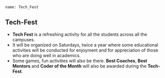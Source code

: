 ```ngMeta
name: Tech_Fest
```
## Tech-Fest 

- **Tech Fest** is a refreshing activity for all the students across all the campuses. 
- It will be organized on Saturdays, twice a year where some educational activities will be conducted for enjoyment and for appreciation of those who are doing well in academics. 
- Some games, fun activities will also be there. **Best Coaches**, **Best Mentors** and **Coder of the Month** will also be awarded during the **Tech-Fest**.

